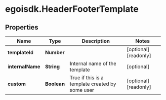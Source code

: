 # egoisdk.HeaderFooterTemplate

## Properties

Name | Type | Description | Notes
------------ | ------------- | ------------- | -------------
**templateId** | **Number** |  | [optional] [readonly] 
**internalName** | **String** | Internal name of the template | [optional] 
**custom** | **Boolean** | True if this is a template created by some user | [optional] [readonly] 


